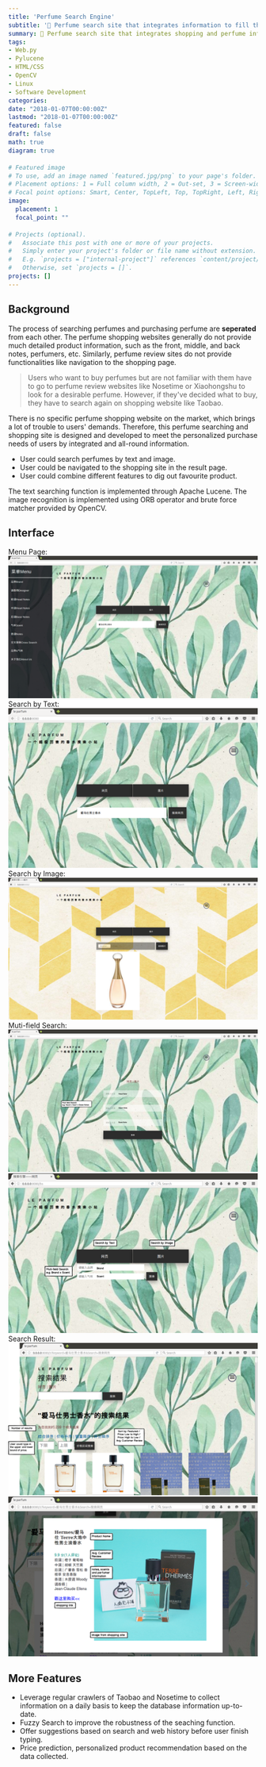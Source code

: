 ```yaml
---
title: 'Perfume Search Engine'
subtitle: '💐 Perfume search site that integrates information to fill the gap of purchase demands'
summary: 💐 Perfume search site that integrates shopping and perfume information 
tags:
- Web.py
- Pylucene
- HTML/CSS
- OpenCV
- Linux
- Software Development
categories:
date: "2018-01-07T00:00:00Z"
lastmod: "2018-01-07T00:00:00Z"
featured: false
draft: false
math: true
diagram: true

# Featured image
# To use, add an image named `featured.jpg/png` to your page's folder.
# Placement options: 1 = Full column width, 2 = Out-set, 3 = Screen-width
# Focal point options: Smart, Center, TopLeft, Top, TopRight, Left, Right, BottomLeft, Bottom, BottomRight
image:
  placement: 1
  focal_point: ""

# Projects (optional).
#   Associate this post with one or more of your projects.
#   Simply enter your project's folder or file name without extension.
#   E.g. `projects = ["internal-project"]` references `content/project/deep-learning/index.md`.
#   Otherwise, set `projects = []`.
projects: []
---
```


## Background
The process of searching perfumes and purchasing perfume are **seperated** from each other. The perfume shopping websites generally do not provide much detailed product information, such as the front, middle, and back notes, perfumers, etc. Similarly, perfume review sites do not provide functionalities like navigation to the shopping page. 

> Users who want to buy perfumes but are not familiar with them have to go to perfume review websites like Nosetime or Xiaohongshu to look for a desirable perfume. However, if they've decided what to buy, they have to search again on shopping website like Taobao. 

There is no specific perfume shopping website on the market, which brings a lot of trouble to users' demands.
Therefore, this perfume searching and shopping site is designed and developed to meet the personalized purchase needs of users by integrated and all-round information.

- User could search perfumes by text and image.
- User could be navigated to the shopping site in the result page.
- User could combine different features to dig out favourite product. 

The text searching function is implemented through Apache Lucene. The image recognition is implemented using ORB operator and brute force matcher provided by OpenCV.  

## Interface

Menu Page:
![](3.png)
Search by Text:
![](2.png)
Search by Image: 
![](1.png)
Muti-field Search: 
![](4.png)
![](6.png)
Search Result:
![](5.png)
![](7.png)

## More Features
- Leverage regular crawlers of Taobao and Nosetime to collect information on a daily basis to keep the database information up-to-date.
- Fuzzy Search to improve the robustness of the seaching function.
- Offer suggestions based on search and web history before user finish typing.
- Price prediction, personalized product recommendation based on the data collected. 


